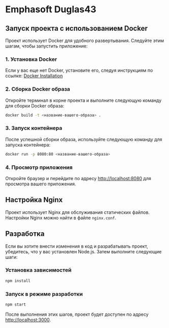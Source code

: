 # Emphasoft Duglas43

## Запуск проекта с использованием Docker

Проект использует Docker для удобного развертывания. Следуйте этим шагам, чтобы запустить приложение:

### 1. Установка Docker

Если у вас еще нет Docker, установите его, следуя инструкциям по ссылке: [Docker Installation](https://docs.docker.com/get-docker/)

### 2. Сборка Docker образа

Откройте терминал в корне проекта и выполните следующую команду для сборки Docker образа:

```bash
docker build -t <название-вашего-образа> .
```

### 3. Запуск контейнера

После успешной сборки образа, используйте следующую команду для запуска контейнера:

```bash
docker run -p 8080:80 <название-вашего-образа>
```

### 4. Просмотр приложения

Откройте браузер и перейдите по адресу [http://localhost:8080](http://localhost:8080) для просмотра вашего приложения.

## Настройка Nginx

Проект использует Nginx для обслуживания статических файлов. Настройки Nginx можно найти в файле `nginx.conf`.

## Разработка

Если вы хотите внести изменения в код и разрабатывать проект, убедитесь, что у вас установлен Node.js. Затем выполните следующие шаги:

### Установка зависимостей

```bash
npm install
```

### Запуск в режиме разработки

```bash
npm start
```

После выполнения этих шагов, проект будет доступен по адресу [http://localhost:3000](http://localhost:3000).
